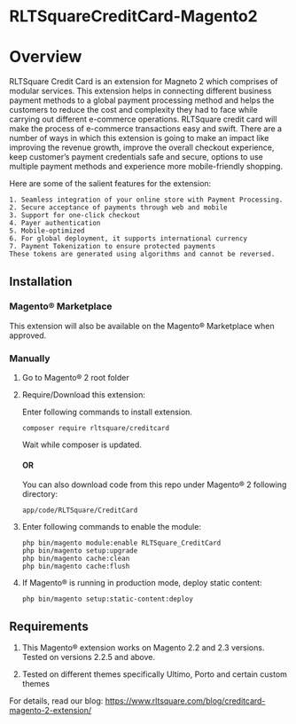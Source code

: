 # RLTSquareCreditCard-Magento2

# Overview

RLTSquare Credit Card is an extension for Magneto 2 which comprises of modular services. This extension helps in connecting different business payment methods to a global payment processing method and helps the customers to reduce the cost and complexity they had to face while carrying out different e-commerce operations. RLTSquare credit card will make the process of e-commerce transactions easy and swift. There are a number of ways in which this extension is going to make an impact like improving the revenue growth, improve the overall checkout experience, keep customer’s payment credentials safe and secure, options to use multiple payment methods and experience more mobile-friendly shopping.

Here are some of the salient features for the extension:

```
1. Seamless integration of your online store with Payment Processing. 
2. Secure acceptance of payments through web and mobile
3. Support for one-click checkout
4. Payer authentication
5. Mobile-optimized
6. For global deployment, it supports international currency
7. Payment Tokenization to ensure protected payments 
These tokens are generated using algorithms and cannot be reversed.
```

## Installation

### Magento® Marketplace

This extension will also be available on the Magento® Marketplace when approved.

### Manually

1. Go to Magento® 2 root folder

2. Require/Download this extension:

   Enter following commands to install extension.

   ```
   composer require rltsquare/creditcard
   ```

   Wait while composer is updated.
   
   #### OR
   
   You can also download code from this repo under Magento® 2 following directory:
    
    ```
    app/code/RLTSquare/CreditCard
    ```    

3. Enter following commands to enable the module:

   ```
   php bin/magento module:enable RLTSquare_CreditCard
   php bin/magento setup:upgrade
   php bin/magento cache:clean
   php bin/magento cache:flush
   ```

4. If Magento® is running in production mode, deploy static content: 

   ```
   php bin/magento setup:static-content:deploy
   ```


## Requirements

1. This Magento® extension works on Magento 2.2 and 2.3 versions. Tested on versions 2.2.5 and above.

2. Tested on different themes specifically Ultimo, Porto and certain custom themes

For details, read our blog:
https://www.rltsquare.com/blog/creditcard-magento-2-extension/
